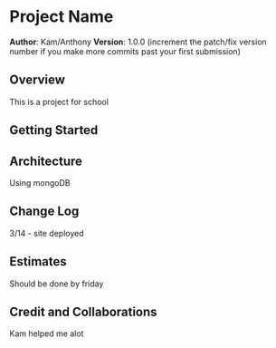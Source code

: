 # Project Name

**Author**: Kam/Anthony
**Version**: 1.0.0 (increment the patch/fix version number if you make more commits past your first submission)

## Overview
This is a project for school

## Getting Started


## Architecture
Using mongoDB

## Change Log
3/14 - site deployed

## Estimates
Should be done by friday

## Credit and Collaborations
Kam helped me alot